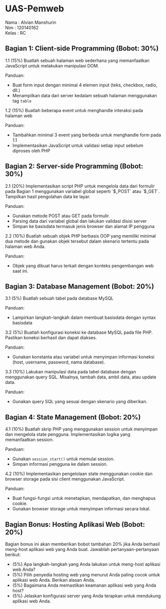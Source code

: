 # UAS-Pemweb
Nama  : Alvian Manshurin<br>
Nim   : 120140162<br>
Kelas : RC

<h2>Bagian 1: Client-side Programming (Bobot: 30%)</h2>
1.1 (15%) Buatlah sebuah halaman web sederhana yang memanfaatkan JavaScript untuk melakukan manipulasi DOM.

Panduan:
- Buat form input dengan minimal 4 elemen input (teks, checkbox, radio, dll.)
- Menampilkan data dari server kedalam sebuah halaman menggunakan tag `table`<br>

1.2 (15%) Buatlah beberapa event untuk menghandle interaksi pada halaman web

Panduan:
- Tambahkan minimal 3 event yang berbeda untuk menghandle form pada 1.1
- Implementasikan JavaScript untuk validasi setiap input sebelum diproses oleh PHP

<h2>Bagian 2: Server-side Programming (Bobot: 30%)</h2>
2.1 (20%) Implementasikan script PHP untuk mengelola data dari formulir pada Bagian 1 menggunakan variabel global seperti `$_POST` atau `$_GET`. Tampilkan hasil pengolahan data ke layar.

Panduan:
- Gunakan metode POST atau GET pada formulir.
- Parsing data dari variabel global dan lakukan validasi disisi server
- Simpan ke basisdata termasuk jenis browser dan alamat IP pengguna<br>

2.2 (10%) Buatlah sebuah objek PHP berbasis OOP yang memiliki minimal dua metode dan gunakan objek tersebut dalam skenario tertentu pada halaman web Anda.

Panduan:
- Objek yang dibuat harus terkait dengan konteks pengembangan web saat ini.

<h2>Bagian 3: Database Management (Bobot: 20%)</h2>
3.1 (5%) Buatlah sebuah tabel pada database MySQL

Panduan:
- Lampirkan langkah-langkah dalam membuat basisdata dengan syntax basisdata<br>

3.2 (5%) Buatlah konfigurasi koneksi ke database MySQL pada file PHP. Pastikan koneksi berhasil dan dapat diakses.

Panduan:
- Gunakan konstanta atau variabel untuk menyimpan informasi koneksi (host, username, password, nama database).<br>

3.3 (10%) Lakukan manipulasi data pada tabel database dengan menggunakan query SQL. Misalnya, tambah data, ambil data, atau update data.

Panduan:
- Gunakan query SQL yang sesuai dengan skenario yang diberikan.

<h2>Bagian 4: State Management (Bobot: 20%)</h2>
4.1 (10%) Buatlah skrip PHP yang menggunakan session untuk menyimpan dan mengelola state pengguna. Implementasikan logika yang memanfaatkan session.

Panduan:
- Gunakan `session_start()` untuk memulai session.
- Simpan informasi pengguna ke dalam session.<br>

4.2 (10%) Implementasikan pengelolaan state menggunakan cookie dan browser storage pada sisi client menggunakan JavaScript.

Panduan:
- Buat fungsi-fungsi untuk menetapkan, mendapatkan, dan menghapus cookie.
- Gunakan browser storage untuk menyimpan informasi secara lokal.

<h2>Bagian Bonus: Hosting Aplikasi Web (Bobot: 20%)</h2>
Bagian bonus ini akan memberikan bobot tambahan 20% jika Anda berhasil meng-host aplikasi web yang Anda buat. Jawablah pertanyaan-pertanyaan berikut:

- (5%) Apa langkah-langkah yang Anda lakukan untuk meng-host aplikasi web Anda?
- (5%) Pilih penyedia hosting web yang menurut Anda paling cocok untuk aplikasi web Anda. Berikan alasan Anda.
- (5%) Bagaimana Anda memastikan keamanan aplikasi web yang Anda host?
- (5%) Jelaskan konfigurasi server yang Anda terapkan untuk mendukung aplikasi web Anda.
